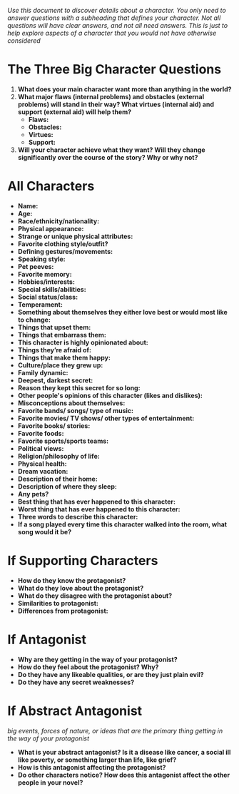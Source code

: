 *Use this document to discover details about a character. You only need to answer questions with a subheading that defines your character. Not all questions will have clear answers, and not all need answers. This is just to help explore aspects of a character that you would not have otherwise considered*

# The Three Big Character Questions
1. **What does your main character want more than anything in the world?**
2. **What major flaws (internal problems) and obstacles (external problems) will stand in their way? What virtues (internal aid) and support (external aid) will help them?**
	- **Flaws:** 
	- **Obstacles:** 
	- **Virtues:** 
	- **Support:** 
3. **Will your character achieve what they want? Will they change significantly over the course of the story? Why or why not?**

# All Characters
- **Name:**
- **Age:**
- **Race/ethnicity/nationality:**
- **Physical appearance:**
- **Strange or unique physical attributes:**
- **Favorite clothing style/outfit?**
- **Defining gestures/movements:**
- **Speaking style:**
- **Pet peeves:**
- **Favorite memory:**
- **Hobbies/interests:**
- **Special skills/abilities:**
- **Social status/class:**
- **Temperament:**
- **Something about themselves they either love best or would most like to change:**
- **Things that upset them:**
- **Things that embarrass them:**
- **This character is highly opinionated about:**
- **Things they’re afraid of:**
- **Things that make them happy:**
- **Culture/place they grew up:**
- **Family dynamic:**
- **Deepest, darkest secret:**
- **Reason they kept this secret for so long:**
- **Other people's opinions of this character (likes and dislikes):**
- **Misconceptions about themselves:**
- **Favorite bands/ songs/ type of music:**
- **Favorite movies/ TV shows/ other types of entertainment:**
- **Favorite books/ stories:**
- **Favorite foods:**
- **Favorite sports/sports teams:**
- **Political views:**
- **Religion/philosophy of life:**
- **Physical health:**
- **Dream vacation:**
- **Description of their home:**
- **Description of where they sleep:**
- **Any pets?**
- **Best thing that has ever happened to this character:**
- **Worst thing that has ever happened to this character:**
- **Three words to describe this character:**
- **If a song played every time this character walked into the room, what song would it be?**

# If Supporting Characters
- **How do they know the protagonist?**
- **What do they love about the protagonist?**
- **What do they disagree with the protagonist about?**
- **Similarities to protagonist:**
- **Differences from protagonist:**

# If Antagonist
- **Why are they getting in the way of your protagonist?**
- **How do they feel about the protagonist? Why?**
- **Do they have any likeable qualities, or are they just plain evil?**
- **Do they have any secret weaknesses?**

# If Abstract Antagonist
*big events, forces of nature, or ideas that are the primary thing getting in the way of your protagonist*
- **What is your abstract antagonist? Is it a disease like cancer, a social ill like poverty, or something larger than life, like grief?**
- **How is this antagonist affecting the protagonist?**
- **Do other characters notice? How does this antagonist affect the other people in your novel?**